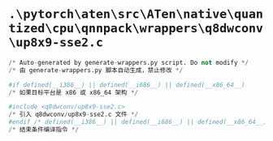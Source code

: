 # `.\pytorch\aten\src\ATen\native\quantized\cpu\qnnpack\wrappers\q8dwconv\up8x9-sse2.c`

```py
/* Auto-generated by generate-wrappers.py script. Do not modify */
/* 由 generate-wrappers.py 脚本自动生成，禁止修改 */

#if defined(__i386__) || defined(__i686__) || defined(__x86_64__)
/* 如果目标平台是 x86 或 x86_64 架构 */

#include <q8dwconv/up8x9-sse2.c>
/* 引入 q8dwconv/up8x9-sse2.c 文件 */
#endif /* defined(__i386__) || defined(__i686__) || defined(__x86_64__) */
/* 结束条件编译指令 */
```
